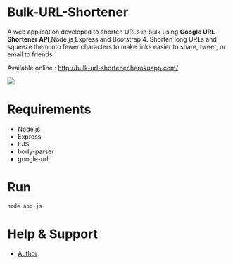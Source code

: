 # Bulk-URL-Shortener
A web application developed to shorten URLs in bulk using <strong>Google URL Shortener API</strong>,Node.js,Express and Bootstrap 4.
Shorten long URLs and squeeze them into fewer characters to make links easier to share, tweet, or email to friends.

Available online : http://bulk-url-shortener.herokuapp.com/

<img  src = "https://s3.amazonaws.com/poly-screenshots.angel.co/Project/7e/669064/9eed033af958cdfe127610c62aff3e12-original.PNG"/>

# Requirements
<ul>
<li>Node.js</li>
<li>Express</li>
<li>EJS</li>
<li>body-parser</li>
<li>google-url</li>
</ul>

# Run
```
node app.js
```

# Help & Support
<ul>
  <li><a href="https://in.linkedin.com/in/itsksaurabh">Author</a></li>
</ul>
